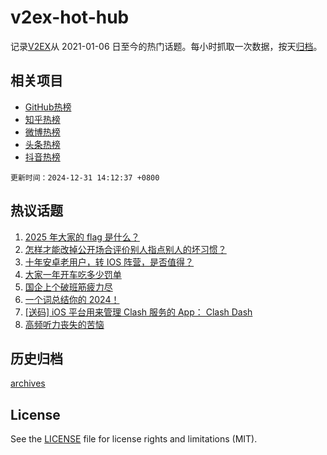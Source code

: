 # v2ex-hot-hub

 记录[V2EX](https://www.v2ex.com/)从 2021-01-06 日至今的热门话题。每小时抓取一次数据，按天[归档](archives)。
 
 ## 相关项目

- [GitHub热榜](https://github.com/snaildev/github-hot-hub)
- [知乎热榜](https://github.com/snaildev/zhihu-hot-hub)
- [微博热榜](https://github.com/snaildev/weibo-hot-hub)
- [头条热榜](https://github.com/snaildev/toutiao-hot-hub)
- [抖音热榜](https://github.com/snaildev/douyin-hot-hub)


 `更新时间：2024-12-31 14:12:37 +0800`

## 热议话题

1. [2025 年大家的 flag 是什么？](https://www.v2ex.com/t/1101258)
1. [怎样才能改掉公开场合评价别人指点别人的坏习惯？](https://www.v2ex.com/t/1101430)
1. [十年安卓老用户，转 IOS 阵营，是否值得？](https://www.v2ex.com/t/1101339)
1. [大家一年开车吃多少罚单](https://www.v2ex.com/t/1101303)
1. [国企上个破班筋疲力尽](https://www.v2ex.com/t/1101342)
1. [一个词总结你的 2024！](https://www.v2ex.com/t/1101473)
1. [[送码] iOS 平台用来管理 Clash 服务的 App： Clash Dash](https://www.v2ex.com/t/1101519)
1. [高频听力丧失的苦恼](https://www.v2ex.com/t/1101266)

## 历史归档

[archives](archives)

## License

See the [LICENSE](LICENSE) file for license rights and limitations (MIT).
